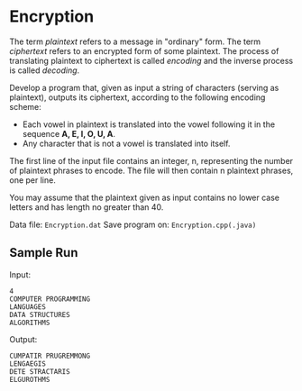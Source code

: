 # Encryption
The term *plaintext* refers to a message in "ordinary" form. The term *ciphertext* refers to an encrypted form of some plaintext. The process of translating plaintext to ciphertext is called *encoding* and the inverse process is called *decoding*.

Develop a program that, given as input a string of characters (serving as plaintext), outputs its ciphertext, according to the following encoding scheme:
+ Each vowel in plaintext is translated into the vowel following it in the sequence **A, E, I, O, U, A**.
+ Any character that is not a vowel is translated into itself.

The first line of the input file contains an integer, n, representing the number of plaintext phrases to encode. The file will then contain n plaintext phrases, one per line.

You may assume that the plaintext given as input contains no lower case letters and has length no greater than 40.

Data file: `Encryption.dat`   Save program on: `Encryption.cpp(.java)`

## Sample Run
Input:
```
4
COMPUTER PROGRAMMING
LANGUAGES
DATA STRUCTURES
ALGORITHMS
```
Output:
```
CUMPATIR PRUGREMMONG
LENGAEGIS
DETE STRACTARIS
ELGUROTHMS
```
